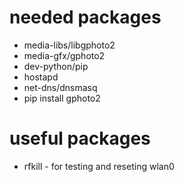 needed packages
===

- media-libs/libgphoto2
- media-gfx/gphoto2
- dev-python/pip
- hostapd
- net-dns/dnsmasq
- pip install gphoto2


useful packages
===

- rfkill - for testing and reseting wlan0

